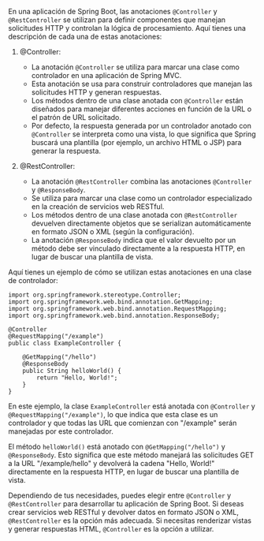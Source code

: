 En una aplicación de Spring Boot, las anotaciones `@Controller` y `@RestController` se utilizan para definir componentes que manejan solicitudes HTTP y controlan la lógica de procesamiento. Aquí tienes una descripción de cada una de estas anotaciones:

1. @Controller:
    
    - La anotación `@Controller` se utiliza para marcar una clase como controlador en una aplicación de Spring MVC.
    - Esta anotación se usa para construir controladores que manejan las solicitudes HTTP y generan respuestas.
    - Los métodos dentro de una clase anotada con `@Controller` están diseñados para manejar diferentes acciones en función de la URL o el patrón de URL solicitado.
    - Por defecto, la respuesta generada por un controlador anotado con `@Controller` se interpreta como una vista, lo que significa que Spring buscará una plantilla (por ejemplo, un archivo HTML o JSP) para generar la respuesta.
2. @RestController:
    
    - La anotación `@RestController` combina las anotaciones `@Controller` y `@ResponseBody`.
    - Se utiliza para marcar una clase como un controlador especializado en la creación de servicios web RESTful.
    - Los métodos dentro de una clase anotada con `@RestController` devuelven directamente objetos que se serializan automáticamente en formato JSON o XML (según la configuración).
    - La anotación `@ResponseBody` indica que el valor devuelto por un método debe ser vinculado directamente a la respuesta HTTP, en lugar de buscar una plantilla de vista.

Aquí tienes un ejemplo de cómo se utilizan estas anotaciones en una clase de controlador:

```
import org.springframework.stereotype.Controller;
import org.springframework.web.bind.annotation.GetMapping;
import org.springframework.web.bind.annotation.RequestMapping;
import org.springframework.web.bind.annotation.ResponseBody;

@Controller
@RequestMapping("/example")
public class ExampleController {

    @GetMapping("/hello")
    @ResponseBody
    public String helloWorld() {
        return "Hello, World!";
    }
}
```

En este ejemplo, la clase `ExampleController` está anotada con `@Controller` y `@RequestMapping("/example")`, lo que indica que esta clase es un controlador y que todas las URL que comienzan con "/example" serán manejadas por este controlador.

El método `helloWorld()` está anotado con `@GetMapping("/hello")` y `@ResponseBody`. Esto significa que este método manejará las solicitudes GET a la URL "/example/hello" y devolverá la cadena "Hello, World!" directamente en la respuesta HTTP, en lugar de buscar una plantilla de vista.

Dependiendo de tus necesidades, puedes elegir entre `@Controller` y `@RestController` para desarrollar tu aplicación de Spring Boot. Si deseas crear servicios web RESTful y devolver datos en formato JSON o XML, `@RestController` es la opción más adecuada. Si necesitas renderizar vistas y generar respuestas HTML, `@Controller` es la opción a utilizar.